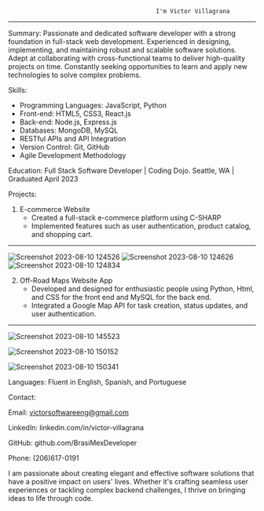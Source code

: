 

                                              I'm Victor Villagrana
__________________________________________________________________________________________________________________________________________________________________________________                                                               

Summary:
Passionate and dedicated software developer with a strong foundation in full-stack web development. Experienced in designing, implementing, and maintaining robust and scalable software solutions.
Adept at collaborating with cross-functional teams to deliver high-quality projects on time. Constantly seeking opportunities to learn and apply new technologies to solve complex problems.

Skills:
- Programming Languages: JavaScript, Python
- Front-end: HTML5, CSS3, React.js
- Back-end: Node.js, Express.js
- Databases: MongoDB, MySQL
- RESTful APIs and API Integration
- Version Control: Git, GitHub
- Agile Development Methodology


Education:
Full Stack Software Developer | Coding Dojo. Seattle, WA | Graduated April 2023

Projects:
1. E-commerce Website
   - Created a full-stack e-commerce platform using C-SHARP
   - Implemented features such as user authentication, product catalog, and shopping cart.
________________________________________________________________________________________________________________________________________________________________________________

![Screenshot 2023-08-10 124526](https://github.com/BrasiMexDeveloper/Profile-/assets/43840046/e21b0376-e46b-4677-bd7d-ddb444880b72)
![Screenshot 2023-08-10 124626](https://github.com/BrasiMexDeveloper/Profile-/assets/43840046/d5b7d156-78dd-4296-9231-936b58c38ad8)
![Screenshot 2023-08-10 124834](https://github.com/BrasiMexDeveloper/Profile-/assets/43840046/f3396176-653a-4c62-8ee5-08a44cdc4226)


2. Off-Road Maps Website App
   - Developed and designed for enthusiastic people using Python, Html, and CSS for the front end and MySQL for the back end.
   - Integrated a Google Map API for task creation, status updates, and user authentication.
_________________________________________________________________________________________________________________________________________________________________________________
![Screenshot 2023-08-10 145523](https://github.com/BrasiMexDeveloper/Profile-/assets/43840046/1bbf7861-1268-48e8-affd-680dd9ad7126)

![Screenshot 2023-08-10 150152](https://github.com/BrasiMexDeveloper/Profile-/assets/43840046/662f4346-9b70-4122-ba41-ebbca457121c)

![Screenshot 2023-08-10 150341](https://github.com/BrasiMexDeveloper/Profile-/assets/43840046/e27a173e-bd2d-4647-8536-731b20aa8a46)



Languages: Fluent in English, Spanish, and Portuguese 

Contact:

Email: victorsoftwareeng@gmail.com

LinkedIn: linkedin.com/in/victor-villagrana

GitHub: github.com/BrasiMexDeveloper

Phone: (206)617-0191

I am passionate about creating elegant and effective software solutions that have a positive impact on users' lives. Whether it's crafting seamless user experiences or tackling complex backend challenges, I thrive on bringing ideas to life through code.
